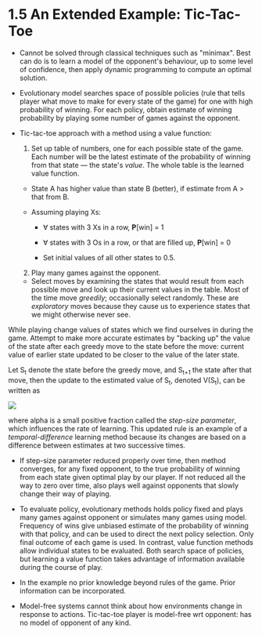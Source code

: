 # 1.5 An Extended Example: Tic-Tac-Toe

- Cannot be solved through classical techniques such as "minimax". Best can do is to learn a model of the opponent's behaviour, up to some level of confidence, then apply dynamic programming to compute an optimal solution.

- Evolutionary model searches space of possible policies (rule that tells player what move to make for every state of the game) for one with high probability of winning. For each policy, obtain estimate of winning probability by playing some number of games against the opponent.

- Tic-tac-toe approach with a method using a value function:

  1. Set up table of numbers, one for each possible state of the game. Each number will be the latest estimate of the probability of winning from that state &mdash; the state's _value_. The whole table is the learned value function.

    - State A has higher value than state B (better), if estimate from A > that from B.

    - Assuming playing Xs:

      - &forall; states with 3 Xs in a row, __P__[win] = 1

      - &forall; states with 3 Os in a row, or that are filled up, __P__[win] = 0

      - Set initial values of all other states to 0.5.

  2. Play many games against the opponent.

    - Select moves by examining the states that would result from each possible move and look up their current values in the table. Most of the time move _greedily_; occasionally select randomly. These are _exploratory_ moves because they cause us to experience states that we might otherwise never see.

While playing change values of states which we find ourselves in during the game. Attempt to make more accurate estimates by "backing up" the value of the state after each greedy move to the state before the move: current value of earlier state updated to be closer to the value of the later state.

Let S<sub>t</sub> denote the state before the greedy move, and S<sub>t+1</sub> the state after that move, then the update to the estimated value of S<sub>t</sub>, denoted V(S<sub>t</sub>), can be written as

<img src="https://render.githubusercontent.com/render/math?math=
V(S_t) \leftarrow V(S_t) %2B \alpha[V(S_{t%2B1}) - V(S_t)]">

where alpha is a small positive fraction called the _step-size parameter_, which influences the rate of learning. This updated rule is an example of a _temporal-difference_ learning method because its changes are based on a difference between estimates at two successive times.

- If step-size parameter reduced properly over time, then method converges, for any fixed opponent, to the true probability of winning from each state given optimal play by our player. If not reduced all the way to zero over time, also plays well against opponents that slowly change their way of playing.

- To evaluate policy, evolutionary methods holds policy fixed and plays many games against opponent or simulates many games using model. Frequency of wins give unbiased estimate of the probability of winning with that policy, and can be used to direct the next policy selection. Only final outcome of each game is used. In contrast, value function methods allow individual states to be evaluated.  Both search space of policies, but learning a value function takes advantage of information available during the course of play.

- In the example no prior knowledge beyond rules of the game. Prior information can be incorporated.

- Model-free systems cannot think about how environments change in response to actions. Tic-tac-toe player is model-free wrt opponent: has no model of opponent of any kind.
